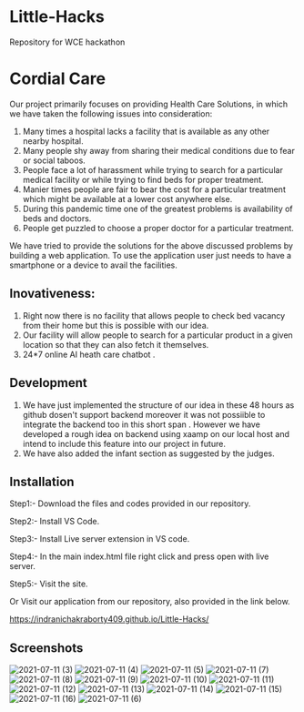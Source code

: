 # Little-Hacks
Repository for WCE hackathon
# Cordial Care

Our project primarily focuses on providing Health Care Solutions, in which we have taken the following issues into consideration:

1. Many times a hospital lacks a facility that is available as any other nearby hospital.
2. Many people shy away from sharing their medical conditions due to fear or social taboos.
3. People face a lot of harassment while trying to search for a particular medical facility or while trying to find beds for proper treatment.
4. Manier times people are fair to bear the cost for a particular treatment which might be available at a lower cost anywhere else.
5. During this pandemic time one of the greatest problems is availability of beds and doctors.
6. People get puzzled to choose a proper doctor for a particular treatment.

We have tried to provide the solutions for the above discussed problems by building a web application. To use the application user just needs to have a smartphone or a device to avail the facilities.

## Inovativeness:
1. Right now there is no facility that allows people to check bed vacancy from their home but this is possible with our idea.
2. Our facility will allow people to search for a particular product in a given location so that they can also fetch it themselves.
3. 24*7 online AI heath care chatbot .

## Development
1. We have just implemented the structure of our idea in these 48 hours as github dosen't support backend moreover it was not possiible to integrate the backend too in this short span . However we have developed a rough idea on backend using xaamp on our local host and intend to include this feature into our project in future.
2. We have also added the infant section as suggested by the judges.

## Installation
Step1:- Download the files and codes provided in our repository.

Step2:- Install VS Code.

Step3:- Install Live server extension in VS code.

Step4:- In the main index.html file right click and press open with live server.

Step5:- Visit the site.

Or Visit our application from our repository, also provided in the link below.

https://indranichakraborty409.github.io/Little-Hacks/
    
## Screenshots
![2021-07-11 (3)](https://user-images.githubusercontent.com/85691698/125192717-ed420300-e266-11eb-833a-04d97d5fa8de.png)
![2021-07-11 (4)](https://user-images.githubusercontent.com/85691698/125192771-1b274780-e267-11eb-9caf-52fd4d74558b.png)
![2021-07-11 (5)](https://user-images.githubusercontent.com/85691698/125192781-24b0af80-e267-11eb-9efa-218583a82865.png)
![2021-07-11 (7)](https://user-images.githubusercontent.com/85691698/125192792-34c88f00-e267-11eb-98ca-c0ef2eecc9fd.png)
![2021-07-11 (8)](https://user-images.githubusercontent.com/85691698/125192823-4f9b0380-e267-11eb-9d3d-3ce450655f76.png)
![2021-07-11 (9)](https://user-images.githubusercontent.com/85691698/125192857-75280d00-e267-11eb-9566-65dd64eb2542.png)
![2021-07-11 (10)](https://user-images.githubusercontent.com/85691698/125192862-7b1dee00-e267-11eb-84cb-0bf09a279414.png)
![2021-07-11 (11)](https://user-images.githubusercontent.com/85691698/125192877-81ac6580-e267-11eb-8953-7c45a36ef818.png)
![2021-07-11 (12)](https://user-images.githubusercontent.com/85691698/125192887-883add00-e267-11eb-8448-aafad5b1b91e.png)
![2021-07-11 (13)](https://user-images.githubusercontent.com/85691698/125192900-97ba2600-e267-11eb-898b-266f5e8aad3d.png)
![2021-07-11 (14)](https://user-images.githubusercontent.com/85691698/125192905-9db00700-e267-11eb-98cb-a0d72034b33d.png)
![2021-07-11 (15)](https://user-images.githubusercontent.com/85691698/125192910-a274bb00-e267-11eb-9a17-97f3837b1b5b.png)
![2021-07-11 (16)](https://user-images.githubusercontent.com/85691698/125192919-aa345f80-e267-11eb-90b9-bf8e25c2ea88.png)
![2021-07-11 (6)](https://user-images.githubusercontent.com/85691698/125192926-b3bdc780-e267-11eb-8ae6-f6b445721637.png)


